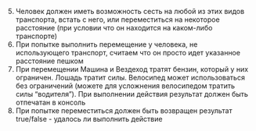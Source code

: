 5. Человек должен иметь возможность сесть на любой из этих видов транспорта, встать с него, или переместиться на некоторое расстояние (при условии что он находится на каком-либо транспорте)
6. При попытке выполнить перемещение у человека, не использующего транспорт, считаем что он просто идет указанное расстояние пешком
7. При перемещении Машина и Вездеход тратят бензин, который у них ограничен. Лошадь тратит силы. Велосипед может использоваться без ограничений (можете для усложнения велосипедом тратить силы “водителя”). При выполнении действия результат должен быть отпечатан в консоль
9. При попытке переместиться должен быть возвращен результат true/false - удалось ли выполнить действие